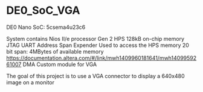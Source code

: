# DE0_SoC_VGA

DE0 Nano SoC: 5csema4u23c6

System contains
        Nios II/e processor Gen 2
        HPS
        128kB on-chip memory
        JTAG UART
        Address Span Expender
                Used to access the HPS memory
                20 bit span: 4MBytes of available memory
                https://documentation.altera.com/#/link/mwh1409960181641/mwh1409959261007
        DMA
        Custom module for VGA

The goal of this project is to use a VGA connector to display a 640x480 image on a monitor

